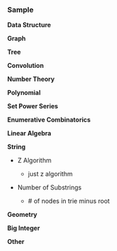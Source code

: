 <h3>Sample</h3>

<b>Data Structure</b>

<b>Graph</b>

<b>Tree</b>

<b>Convolution</b>

<b>Number Theory</b>

<b>Polynomial</b>

<b>Set Power Series</b>

<b>Enumerative Combinatorics</b>

<b>Linear Algebra</b>

<b>String</b>

- Z Algorithm
  - just z algorithm

- Number of Substrings<br>
  - \# of nodes in trie minus root

<b>Geometry</b>

<b>Big Integer</b>

<b>Other</b>
